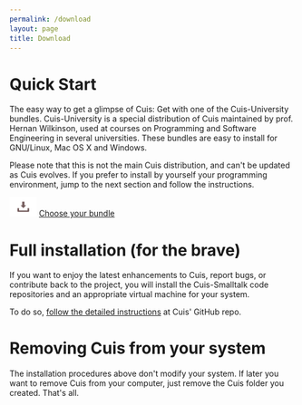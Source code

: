 ```yaml
---
permalink: /download
layout: page
title: Download
---
```


# Quick Start

The easy way to get a glimpse of Cuis: Get with one of the Cuis-University bundles. Cuis-University is a special distribution of Cuis maintained by prof. Hernan Wilkinson, used at courses on Programming and Software Engineering in several universities. These bundles are easy to install for GNU/Linux, Mac OS X and Windows.

Please note that this is not the main Cuis distribution, and can't be updated as Cuis evolves. If you prefer to install by yourself your programming environment, jump to the next section and follow the instructions.

<a href="https://github.com/Cuis-University/Cuis-University/releases/latest"><img src="./assets/imgs/download.png"></a> <a href="https://github.com/Cuis-University/Cuis-University/releases/latest">Choose your bundle</a>



# Full installation (for the brave)

If you want to enjoy the latest enhancements to Cuis, report bugs, or contribute back to the project, you will install the Cuis-Smalltalk code repositories and an appropriate virtual machine for your system.

To do so, <a href="https://github.com/Cuis-Smalltalk/Cuis-Smalltalk-Dev/blob/master/Documentation/GettingStarted.md"> follow the detailed instructions</a> at Cuis' GitHub repo.



# Removing Cuis from your system

The installation procedures above don't modify your system. If later you want to remove Cuis from your computer, just remove the Cuis folder you created. That's all.
